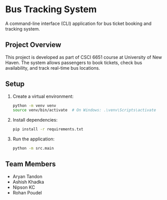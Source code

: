 # Bus Tracking System

A command-line interface (CLI) application for bus ticket booking and tracking system.

## Project Overview

This project is developed as part of CSCI 6651 course at University of New Haven. The system allows passengers to book tickets, check bus availability, and track real-time bus locations.

## Setup

1. Create a virtual environment:

   ```bash
   python -m venv venv
   source venv/bin/activate  # On Windows: .\venv\Scripts\activate
   ```

2. Install dependencies:

   ```bash
   pip install -r requirements.txt
   ```

3. Run the application:
   ```bash
   python -m src.main
   ```

## Team Members

- Aryan Tandon
- Ashish Khadka
- Nipson KC
- Rohan Poudel

